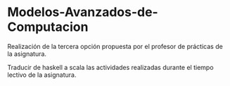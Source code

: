 # Modelos-Avanzados-de-Computacion
Realización de la tercera opción propuesta por el profesor de prácticas de la asignatura.

Traducir de haskell a scala las actividades realizadas durante el tiempo lectivo de la asignatura.